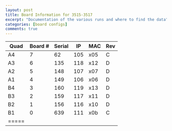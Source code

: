 ```yaml
---
layout: post
title: Board Information for 3515-3517
excerpt: "Documentation of the various runs and where to find the data"
categories: [board configs]
comments: true
---
```

| Quad | Board # | Serial | IP | MAC | Rev |
|--------|--------|--------|--------|--------|--------|
| A4 | 7 | 62 | 105 | x05 | C |
| A3 | 6 | 135 | 118 | x12 | D |
| A2 | 5 | 148 | 107 | x07 | D |
| A1 | 4 | 149 | 106 | x06 | D |
| B4 | 3 | 160 | 119 | x13 | D |
| B3 | 2 | 159 | 117 | x11 | D |
| B2 | 1 | 156 | 116 | x10 | D |
| B1 | 0 | 639 | 111 | x0b | C |
|=====
        
